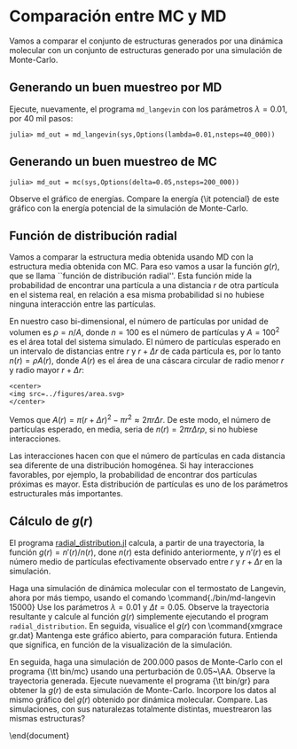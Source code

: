 # Comparación entre MC y MD

Vamos a comparar el conjunto de estructuras generados por una dinámica molecular con un conjunto de estructuras generado por una simulación de Monte-Carlo. 

## Generando un buen muestreo por MD

Ejecute, nuevamente, el programa `md_langevin` con los
parámetros $\lambda=0.01$, por 40 mil pasos: 

```julia-repl
julia> md_out = md_langevin(sys,Options(lambda=0.01,nsteps=40_000))
```

## Generando un buen muestreo de MC

```julia-repl
julia> md_out = mc(sys,Options(delta=0.05,nsteps=200_000))
```




Observe el gráfico de energías. Compare la energía {\it potencial} de este gráfico con la energía potencial de la simulación de Monte-Carlo.

## Función de distribución radial 

Vamos a comparar la estructura media obtenida usando MD con la
estructura media obtenida con MC. Para eso vamos a usar la función
$g(r)$, que se llama ``función de distribución radial''. 
Esta función mide la probabilidad de encontrar una partícula a
una distancia $r$ de otra partícula en el sistema real, en relación a
esa misma probabilidad si no hubiese ninguna interacción entre las
partículas. 

En nuestro caso bi-dimensional, el número de partículas por unidad de
volumen es $\rho=n/A$, donde $n=100$ es el número de partículas y $A=100^2$
es el área total del sistema simulado. El número de partículas esperado
en un intervalo de distancias entre $r$ y $r+\Delta r$ de cada partícula
es, por lo tanto $n(r)=\rho A(r)$, donde $A(r)$ es el área de una cáscara
circular de radio menor $r$ y radio mayor $r+\Delta r$:
```@raw html
<center>
<img src=../figures/area.svg>
</center>
```
Vemos que $A(r)=\pi (r+\Delta r)^2 - \pi r^2 \approx 2\pi r\Delta r$.
De este modo, el número de partículas esperado, en media, seria de 
$n(r)=2\pi r\Delta r\rho$, si no hubiese interacciones. 

Las interacciones hacen con que el número de partículas en cada
distancia sea diferente de una distribución homogénea. Si hay
interacciones favorables, por ejemplo, la probabilidad de encontrar dos
partículas próximas es mayor. Esta distribución de partículas es uno de
los parámetros estructurales más importantes.

## Cálculo de $g(r)$

El programa [radial_distribution.jl](https://github.com/m3g/CELFI.jl/blob/master/src/radial_distribution.jl)   calcula, a partir de una trayectoria, la función
$g(r)=n'(r)/n(r)$, done $n(r)$ esta definido anteriormente, y $n'(r)$ es
el número medio de partículas efectivamente observado entre $r$ y $r+\Delta r$
en la simulación. 

Haga una simulación de dinámica molecular con el termostato de Langevin,
ahora por más tiempo, 
usando el comando 
\command{./bin/md-langevin 15000}
Use los parámetros
$\lambda=0.01$ y $\Delta t=0.05$. Observe la trayectoria resultante y
calcule al función $g(r)$ simplemente ejecutando el program `radial_distribution`. En seguida, visualice el $g(r)$ con
\command{xmgrace gr.dat} 
Mantenga este gráfico abierto, para comparación futura. Entienda que
significa, en función de la visualización de la simulación. 

En seguida, haga una simulación de 200.000 pasos de Monte-Carlo con el programa 
{\tt bin/mc} usando una perturbación de 0.05~\AA. Observe la trayectoria
generada. Ejecute nuevamente el
programa {\tt bin/gr} para obtener la $g(r)$ de esta simulación de
Monte-Carlo. Incorpore los datos al mismo gráfico del $g(r)$ obtenido
por dinámica molecular. Compare. Las simulaciones, con sus naturalezas
totalmente distintas, muestrearon las mismas estructuras?  

\end{document}




















